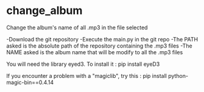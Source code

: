 # change_album
Change the album's name of all .mp3 in the file selected


-Download the git repository
-Execute the main.py in the git repo
-The PATH asked is the absolute path of the repository containing the .mp3 files
-The NAME asked is the album name that will be modify to all the .mp3 files

You will need the library eyed3. To install it :
pip install eyeD3

If you encounter a problem with a "magiclib", try this :
pip install  python-magic-bin==0.4.14


